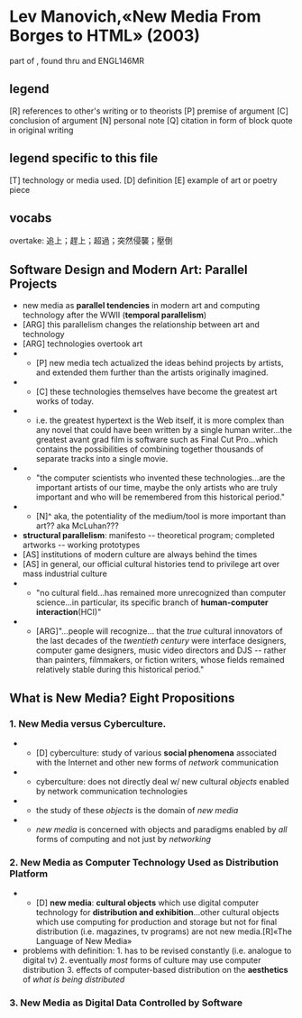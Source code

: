 # Lev Manovich,«New Media From Borges to HTML» (2003)
part of <New Media Reader>, found thru <The Upright Script> and ENGL146MR
## legend
[R] references to other's writing or to theorists
[P] premise of argument
[C] conclusion of argument
[N] personal note
[Q] citation in form of block quote in original writing
## legend specific to this file
[T] technology or media used.
[D] definition
[E] example of art or poetry piece
## vocabs
overtake: 追上；趕上；超過；突然侵襲；壓倒  
## Software Design and Modern Art: Parallel Projects
- new media as **parallel tendencies** in modern art and computing technology after the WWII (**temporal parallelism**)  
- [ARG] this parallelism changes the relationship between art and technology  
- [ARG] technologies overtook art
- - [P] new media tech actualized the ideas behind projects by artists, and extended them further than the artists originally imagined.
- - [C] these technologies themselves have become the greatest art works of today.
- - i.e. the greatest hypertext is the Web itself, it is more complex than any novel that could have been written by a single human writer...the greatest avant grad film is software such as Final Cut Pro...which contains the possibilities of combining together thousands of separate tracks into a single movie.
- - "the computer scientists who invented these technologies...are the important artists of our time, maybe the only artists who are truly important and who will be remembered from this historical period."
- - [N]^ aka, the potentiality of the medium/tool is more important than art?? aka McLuhan???  
- **structural parallelism**: manifesto -- theoretical program; completed artworks -- working prototypes  
- [AS] institutions of modern culture are always behind the times  
- [AS] in general, our official cultural histories tend to privilege art over mass industrial culture  
- - "no cultural field...has remained more unrecognized than computer science...in particular, its specific branch of **human-computer interaction**(HCI)"  
- - [ARG]"...people will recognize... that the *true* cultural innovators of the last decades of the *twentieth century* were interface designers, computer game designers, music video directors and DJS -- rather than painters, filmmakers, or fiction writers, whose fields remained relatively stable during this historical period."  
## What is New Media? Eight Propositions
### 1. New Media versus Cyberculture.
- - [D] cyberculture: study of various **social phenomena** associated with the Internet and other new forms of *network* communication  
- - cyberculture: does not directly deal w/ new cultural *objects* enabled by network communication technologies
- - the study of these *objects* is the domain of *new media*
- - *new media* is concerned with objects and paradigms enabled by *all* forms of computing and not just by *networking*  
### 2. New Media as Computer Technology Used as Distribution Platform
- - [D] **new media**: **cultural objects** which use digital computer technology for **distribution and exhibition**...other cultural objects which use computing for production and storage but not for final distribution (i.e. magazines, tv programs) are not new media.[R]«The Language of New Media»  
- problems with definition: 1. has to be revised constantly (i.e. analogue to digital tv) 2. eventually *most* forms of culture may use computer distribution 3. effects of computer-based distribution on the **aesthetics** of *what is being distributed*  
### 3. New Media as Digital Data Controlled by Software
